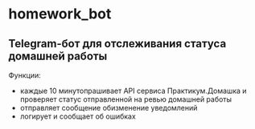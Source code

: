 # homework_bot

## Telegram-бот для отслеживания статуса домашней работы 

Функции:
- каждые 10 минутопрашивает API сервиса Практикум.Домашка и проверяет статус отправленной на ревью домашней работы
- отправляет сообщение обизменение уведомлений
- логирует и сообщает об ошибках
